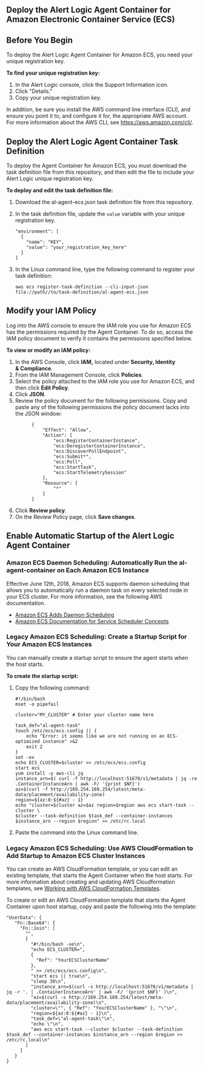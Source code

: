 ## Deploy the Alert Logic Agent Container for Amazon Electronic Container Service (ECS)

## Before You Begin
To deploy the Alert Logic Agent Container for Amazon ECS, you need your unique registration key.

**To find your unique registration key:**

1. In the Alert Logic console, click the Support Information icon.
2. Click "Details."
3. Copy your unique registration key.

In addition, be sure you install the AWS command line interface (CLI), and ensure you point it to, and configure it for, the appropriate AWS account. For more information about the AWS CLI, see https://aws.amazon.com/cli/.

## Deploy the Alert Logic Agent Container Task Definition
To deploy the Agent Container for Amazon ECS, you must download the task definition file from this repository, and then edit the file to include your Alert Logic unique registration key.

**To deploy and edit the task definition file:**
1. Download the al-agent-ecs.json task definition file from this repository.

2. In the task definition file, update the ```value``` variable with your unique registration key.
   ```
   "environment": [
     {
       "name": "KEY",
       "value": "your_registration_key_here"
     }
   ]
   ```
3. In the Linux command line, type the following command to register your task definition:
   ```
   aws ecs register-task-definition --cli-input-json file://path//to/task-definition/al-agent-ecs.json
   ```

## Modify your IAM Policy
Log into the AWS console to ensure the IAM role you use for Amazon ECS has the permissions required by the Agent Container. To do so, access the IAM policy document to verify it contains the permissions specified below.

**To view or modify an IAM policy:**

1. In the AWS Console, click **IAM,** located under **Security, Identity & Compliance**.
2. From the IAM Management Console, click **Policies**.
3. Select the policy attached to the IAM role you use for Amazon ECS, and then click **Edit Policy**.
3. Click **JSON**.
4. Review the policy document for the following permissions. Copy and paste any of the following permissions the policy document lacks into the JSON window:
   ```
         {
             "Effect": "Allow",
             "Action": [
                 "ecs:RegisterContainerInstance",
                 "ecs:DeregisterContainerInstance",
                 "ecs:DiscoverPollEndpoint",
                 "ecs:Submit*",
                 "ecs:Poll",
                 "ecs:StartTask",
                 "ecs:StartTelemetrySession"
             ],
             "Resource": [
                 "*"
             ]
         }
	```
5. Click **Review policy**.
6. On the Review Policy page, click **Save changes**.

## Enable Automatic Startup of the Alert Logic Agent Container
### Amazon ECS Daemon Scheduling:  Automatically Run the al-agent-container on Each Amazon ECS Instance
Effective June 12th, 2018, Amazon ECS supports daemon scheduling that allows you to automatically run a daemon task on every selected node in your ECS cluster. For more information, see the following AWS documentation. 

- [Amazon ECS Adds Daemon Scheduling](https://aws.amazon.com/about-aws/whats-new/2018/06/amazon-ecs-adds-daemon-scheduling/)
- [Amazon ECS Documentation for Service Scheduler Concepts](https://docs.aws.amazon.com/AmazonECS/latest/developerguide/ecs_services.html#service_scheduler)

### Legacy Amazon ECS Scheduling: Create a Startup Script for Your Amazon ECS Instances
You can manually create a startup script to ensure the agent starts when the host starts.

**To create the startup script:**

1. Copy the following command:
   ```
   #!/bin/bash
   mset -o pipefail

   cluster="MY_CLUSTER" # Enter your cluster name here

   task_def="al-agent-task"
   touch /etc/ecs/ecs.config || {
       echo "Error: it seems like we are not running on an ECS-optimized instance" >&2
       exit 2
   }
   set -ex
   echo ECS_CLUSTER=$cluster >> /etc/ecs/ecs.config
   start ecs
   yum install -y aws-cli jq
   instance_arn=$( curl -f http://localhost:51678/v1/metadata | jq -re .ContainerInstanceArn | awk -F/ '{print $NF}')
   az=$(curl -f http://169.254.169.254/latest/meta-data/placement/availability-zone)
   region=${az:0:${#az} - 1}
   echo "cluster=$cluster az=$az region=$region aws ecs start-task --cluster \
   $cluster --task-definition $task_def --container-instances $instance_arn --region $region" >> /etc/rc.local
   ```
2. Paste the command into the Linux command line.

### Legacy Amazon ECS Scheduling: Use AWS CloudFormation to Add Startup to Amazon ECS Cluster Instances
You can create an AWS CloudFormation template, or you can edit an existing template, that starts the Agent Container when the host starts. For more information about creating and updating AWS Cloudformation templates, see [Working with AWS CloudFormation Templates](https://docs.aws.amazon.com/AWSCloudFormation/latest/UserGuide/template-guide.html).

To create or edit an AWS CloudFormation template that starts the Agent Container upon host startup, copy and paste the following into the template:

   ```
   "UserData": {
      "Fn::Base64": {
        "Fn::Join": [
          "",
          [
            "#!/bin/bash -xe\n",
            "echo ECS_CLUSTER=",
            {
              "Ref": "YourECSClusterName"
            },
            " >> /etc/ecs/ecs.config\n",
            "start ecs || true\n",
            "sleep 30\n",
            "instance_arn=$(curl -s http://localhost:51678/v1/metadata | jq -r '. | .ContainerInstanceArn' | awk -F/ '{print $NF}' )\n",
            "az=$(curl -s http://169.254.169.254/latest/meta-data/placement/availability-zone)\n",
            "cluster=\"", { "Ref": "YourECSClusterName" }, "\"\n",
            "region=${az:0:${#az} - 1}\n",
            "task_def=\"al-agent-task\"\n",
            "echo \"\n",
            "aws ecs start-task --cluster $cluster --task-definition $task_def --container-instances $instance_arn --region $region >> /etc/rc.local\n"
          ]
        ]
      }
   }
   ```
